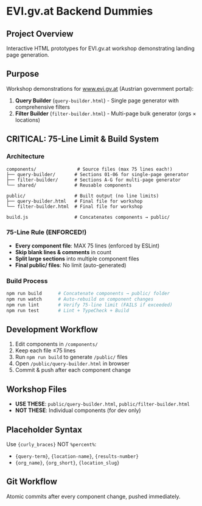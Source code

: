 # EVI.gv.at Backend Dummies

## Project Overview
Interactive HTML prototypes for EVI.gv.at workshop demonstrating landing page generation.

## Purpose
Workshop demonstrations for www.evi.gv.at (Austrian government portal):
1. **Query Builder** (`query-builder.html`) - Single page generator with comprehensive filters
2. **Filter Builder** (`filter-builder.html`) - Multi-page bulk generator (orgs × locations)

## CRITICAL: 75-Line Limit & Build System

### Architecture
```
components/               # Source files (max 75 lines each!)
├── query-builder/       # Sections 01-06 for single-page generator
├── filter-builder/      # Sections A-G for multi-page generator
└── shared/              # Reusable components

public/                  # Built output (no line limits)
├── query-builder.html   # Final file for workshop
└── filter-builder.html  # Final file for workshop

build.js                 # Concatenates components → public/
```

### 75-Line Rule (ENFORCED!)
- **Every component file**: MAX 75 lines (enforced by ESLint)
- **Skip blank lines & comments** in count
- **Split large sections** into multiple component files
- **Final public/ files**: No limit (auto-generated)

### Build Process
```bash
npm run build      # Concatenate components → public/ folder
npm run watch      # Auto-rebuild on component changes
npm run lint       # Verify 75-line limit (FAILS if exceeded)
npm run test       # Lint + TypeCheck + Build
```

## Development Workflow
1. Edit components in `/components/`
2. Keep each file ≤75 lines
3. Run `npm run build` to generate `/public/` files
4. Open `/public/query-builder.html` in browser
5. Commit & push after each component change

## Workshop Files
- **USE THESE**: `public/query-builder.html`, `public/filter-builder.html`
- **NOT THESE**: Individual components (for dev only)

## Placeholder Syntax
Use `{curly_braces}` NOT `%percent%`:
- `{query-term}`, `{location-name}`, `{results-number}`
- `{org_name}`, `{org_short}`, `{location_slug}`

## Git Workflow
Atomic commits after every component change, pushed immediately.
